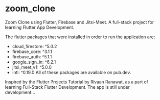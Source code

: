 # zoom_clone

Zoom Clone using Flutter, Firebase and Jitsi-Meet.
A full-stack project for learning Flutter App Development.

The flutter packages that were installed in order to run the application are:
- cloud_firestore: ^5.0.2
- firebase_core: ^3.1.1
- firebase_auth: ^5.1.1
- google_sign_in: ^6.2.1
- jitsi_meet_v1: ^5.0.0
- intl: ^0.19.0
All of these packages are available on pub.dev.

Inspired by the Flutter Projects Tutorial by Rivaan Ranawat, as a part of learning Full-Stack Flutter Development.
The app is still under development...
